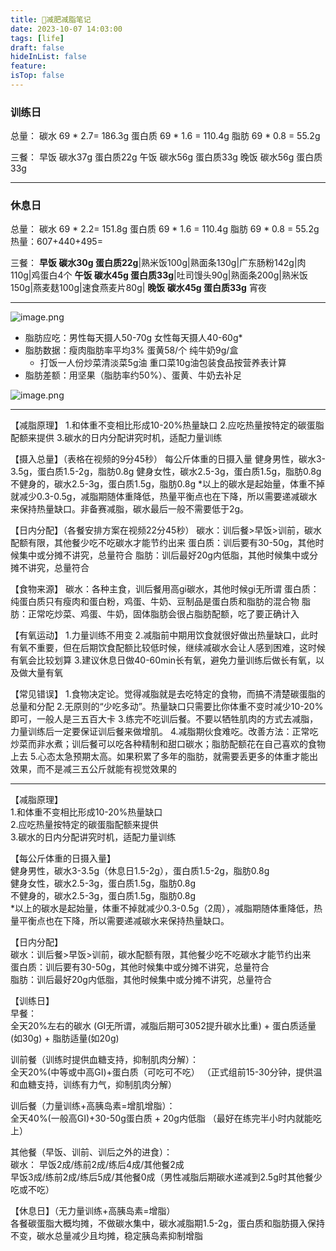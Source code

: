 ```yaml
---
title: 📒减肥减脂笔记
date: 2023-10-07 14:03:00
tags: [life]
draft: false
hideInList: false
feature: 
isTop: false
---
```



### 训练日
总量：
碳水     69 * 2.7= 186.3g
蛋白质 69 * 1.6 = 110.4g
脂肪 69 * 0.8 = 55.2g

三餐：
早饭  碳水37g 蛋白质22g
午饭  碳水56g 蛋白质33g
晚饭  碳水56g 蛋白质33g

---
### 休息日
总量：
碳水     69 * 2.2= 151.8g
蛋白质 69 * 1.6 = 110.4g
脂肪 69 * 0.8 = 55.2g
热量：607+440+495=

三餐：
**早饭  碳水30g 蛋白质22g**|熟米饭100g|熟面条130g|广东肠粉142g|肉110g|鸡蛋白4个
**午饭  碳水45g 蛋白质33g**|吐司馒头90g|熟面条200g|熟米饭150g|燕麦麸100g|速食燕麦片80g|
**晚饭  碳水45g 蛋白质33g**
宵夜  

---

![image.png](https://bestkxt.oss-cn-guangzhou.aliyuncs.com/img/202310071747790.png)


* 脂肪应吃：男性每天摄人50-70g 女性每天摄人40-60g* 
* 脂肪数据：瘦肉脂肪率平均3% 蛋黄58/个 纯牛奶9g/盒
	- 打饭一人份炒菜清淡菜5g油 重口菜10g油包装食品按营养表计算
* 脂肪差额：用坚果（脂肪率约50%）、蛋黄、牛奶去补足

![image.png](https://bestkxt.oss-cn-guangzhou.aliyuncs.com/img/202310071858997.png)



---


【减脂原理】
1.和体重不变相比形成10-20%热量缺口
2.应吃热量按特定的碳蛋脂配额来提供
3.碳水的日内分配讲究时机，适配力量训练

【摄入总量】（表格在视频的9分45秒）
每公斤体重的日摄入量
健身男性，碳水3-3.5g，蛋白质1.5-2g，脂肪0.8g
健身女性，碳水2.5-3g，蛋白质1.5g，脂肪0.8g
不健身的，碳水2.5-3g，蛋白质1.5g，脂肪0.8g
*以上的碳水是起始量，体重不掉就减少0.3-0.5g，减脂期随体重降低，热量平衡点也在下降，所以需要递减碳水来保持热量缺口。非备赛减脂，碳水最后一般不需要低于2g。

【日内分配】（各餐安排方案在视频22分45秒）
碳水：训后餐>早饭>训前，碳水配额有限，其他餐少吃不吃碳水才能节约出来
蛋白质：训后要有30-50g，其他时候集中或分摊不讲究，总量符合
脂肪：训后最好20g内低脂，其他时候集中或分摊不讲究，总量符合

【食物来源】
碳水：各种主食，训后餐用高gi碳水，其他时候gi无所谓
蛋白质：纯蛋白质只有瘦肉和蛋白粉，鸡蛋、牛奶、豆制品是蛋白质和脂肪的混合物
脂肪：正常吃炒菜、鸡蛋、牛奶，固体脂肪会很占脂肪配额，吃了要正确计入

【有氧运动】
1.力量训练不用变
2.减脂前中期用饮食就很好做出热量缺口，此时有氧不重要，但在后期饮食配额比较低时候，继续减碳水会让人感到困难，这时候有氧会比较划算
3.建议休息日做40-60min长有氧，避免力量训练后做长有氧，以及做大量有氧

【常见错误】
1.食物决定论。觉得减脂就是去吃特定的食物，而搞不清楚碳蛋脂的总量和分配
2.无原则的“少吃多动”。热量缺口只需要比你体重不变时减少10-20%即可，一般人是三五百大卡
3.练完不吃训后餐。不要以牺牲肌肉的方式去减脂，力量训练后一定要保证训后餐来做增肌。
4.减脂期伙食难吃。改善方法：正常吃炒菜而非水煮；训后餐可以吃各种精制和甜口碳水；脂肪配额花在自己喜欢的食物上去
5.心态太急预期太高。如果积累了多年的脂肪，就需要丢更多的体重才能出效果，而不是减三五公斤就能有视觉效果的

<!--more-->

---

【减脂原理】  
1.和体重不变相比形成10-20%热量缺口  
2.应吃热量按特定的碳蛋脂配额来提供  
3.碳水的日内分配讲究时机，适配力量训练  
  
【每公斤体重的日摄入量】  
健身男性，碳水3-3.5g（休息日1.5-2g），蛋白质1.5-2g，脂肪0.8g  
健身女性，碳水2.5-3g，蛋白质1.5g，脂肪0.8g  
不健身的，碳水2.5-3g，蛋白质1.5g，脂肪0.8g  
*以上的碳水是起始量，体重不掉就减少0.3-0.5g（2周），减脂期随体重降低，热量平衡点也在下降，所以需要递减碳水来保持热量缺口。  
  
【日内分配】  
碳水：训后餐>早饭>训前，碳水配额有限，其他餐少吃不吃碳水才能节约出来  
蛋白质：训后要有30-50g，其他时候集中或分摊不讲究，总量符合  
脂肪：训后最好20g内低脂，其他时候集中或分摊不讲究，总量符合  
  
【训练日】  
早餐：  
全天20%左右的碳水 (GI无所谓，减脂后期可3052提升碳水比重) + 蛋白质适量 (如30g) + 脂肪适量(如20g)  
  
训前餐（训练时提供血糖支持，抑制肌肉分解）：  
全天20%(中等或中高GI)+蛋白质（可吃可不吃） （正式组前15-30分钟，提供温和血糖支持，训练有力气，抑制肌肉分解）  
  
训后餐（力量训练+高胰岛素=增肌增脂）：  
全天40%(一般高GI)+30-50g蛋白质 + 20g内低脂 （最好在练完半小时内就能吃上）  
  
其他餐（早饭、训前、训后之外的进食）：  
碳水： 早饭2成/练前2成/练后4成/其他餐2成  
早饭3成/练前2成/练后5成/其他餐0成（男性减脂后期碳水递减到2.5g时其他餐少吃或不吃）  
  
【休息日】（无力量训练+高胰岛素=增脂）  
各餐碳蛋脂大概均摊，不做碳水集中，碳水减脂期1.5-2g，蛋白质和脂肪摄入保持不变，碳水总量减少且均摊，稳定胰岛素抑制增脂

